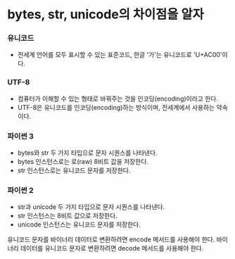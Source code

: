 # bytes, str, unicode의 차이점을 알자

### 유니코드
- 전세계 언어를 모두 표시할 수 있는 표준코드, 한글 '가'는 유니코드로 'U+AC00'이다.

### UTF-8
- 컴퓨터가 이해할 수 있는 형태로 바꿔주는 것을 인코딩(encoding)이라고 한다. 
- UTF-8은 유니코드를 인코딩(encoding)하는 방식이며, 전세계에서 사용하는 약속이다.

### 파이썬 3
- bytes와 str 두 가지 타입으로 문자 시퀀스를 나타낸다.
- bytes 인스턴스로는 로(raw) 8비트 값을 저장한다.
- str 인스턴스로는 유니코드 문자를 저장한다.

### 파이썬 2
- str과 unicode 두 가지 타입으로 문자 시퀀스를 나타낸다.
- str 인스턴스는 8비트 값으로 저장한다.
- unicode 인스턴스는 유니코드 문자를 저장한다.

유니코드 문자를 바이너리 데이터로 변환하려면 encode 메서드를 사용해야 한다.
바이너리 데이터를 유니코드 문자로 변환하려면 decode 메서드를 사용해야 한다.



